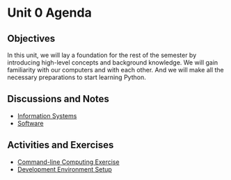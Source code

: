 # Unit 0 Agenda

## Objectives

In this unit, we will lay a foundation for the rest of the semester by introducing high-level concepts and background knowledge. We will gain familiarity with our computers and with each other. And we will make all the necessary preparations to start learning Python.

## Discussions and Notes

  + [Information Systems](/notes/info-systems.md)
  + [Software](notes/software.md)

## Activities and Exercises

  + [Command-line Computing Exercise](/exercises/command-line-computing.md)
  + [Development Environment Setup](/exercises/dev-env-setup.md)

